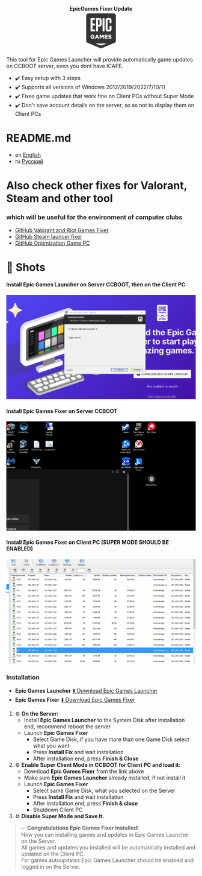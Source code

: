 <p align='center'>
  <b> EpicGames Fixer Update </b><br>  
  <img src="/6615685.png" style="width: 20%">
</p>

This tool for Epic Games Launcher will provide 
automatically game updates on CCBOOT server, 
even you dont have ICAFE.

- ✔️ Easy setup with 3 steps
- ✔️ Supports all versions of Windows 2012/2019/2022/7/10/11
- ✔️ Fixes game updates that work fine on Client PCs without Super Mode
- ✔️ Don't save account details on the server, so as not to display them on Client PCs


# README.md
- en [English](README.md)
- ru [Русский](readme/README.ru.md)


# Also check other fixes for Valorant, Steam and other tool
### which will be useful for the environment of computer clubs
- [GitHub Valorant and Riot Games Fixer](https://github.com/meteor2024/riotlaunchersfixer)
- [GitHub Steam launcer fixer ](https://github.com/meteor2024/steamgamesfixer)
- [GitHub Optimization Game PC](https://github.com/meteor2024/optimizerwin10gameclub)


# 📸 Shots
#### Install Epic Games Launcher on Server CCBOOT, then on the Client PC
![Installation Epic Games Launcher on Server](/EpicLauncherPC.gif)
#### Install Epic Games Fixer on Server CCBOOT
![Installation Epic Games Fixer on Server](/Server.gif)
#### Install Epic Games Fixer on Client PC (SUPER MODE SHOULD BE ENABLED)
![Installation Epic Games Fixer on Client PC](/GamePC.gif)

### Installation
- **Epic Games Launcher** [⬇️ Download Epic Games Launcher](https://store.epicgames.com/en-US/download)
- **Epic Games Fixer** [⬇️ Download Epic Games Fixer ](https://github.com/meteor2024/EpicGamesFixer/releases)

1. ⚙️ **On the Server:**
	- Install **Epic Games Launcher** to the System Disk after installation end, recommend reboot the server
	- Launch **Epic Games Fixer** 
		- Select Game Disk, if you have more than one Game Disk select what you want
		- Press **Install Fix** and wait installation
		- After installation end, press **Finish & Close**
2. ⚙️ **Enable Super Client Mode in CCBOOT for Client PC and load it:**
	- Download **Epic Games Fixer** from the link above
	- Make sure **Epic Games Launcher** already installed, if not install it
	- Launch **Epic Games Fixer**
		- Select same Game Disk, what you selected on the Server
		- Press **Install Fix** and wait installation
		- After installation end, press **Finish & close**
		- Shutdown Client PC
3. ⚙️ **Disable Super Mode and Save It.**

> ✅ **Congratulations Epic Games Fixer installed!**  
> Now you can installing games and updates in Epic Games Launcher on the Server.  
> All games and updates you installed will be automatically installed and updated on the Client PC.  
> For games autoupdates Epic Games Launcher should be enabled and logged in on the Server.
